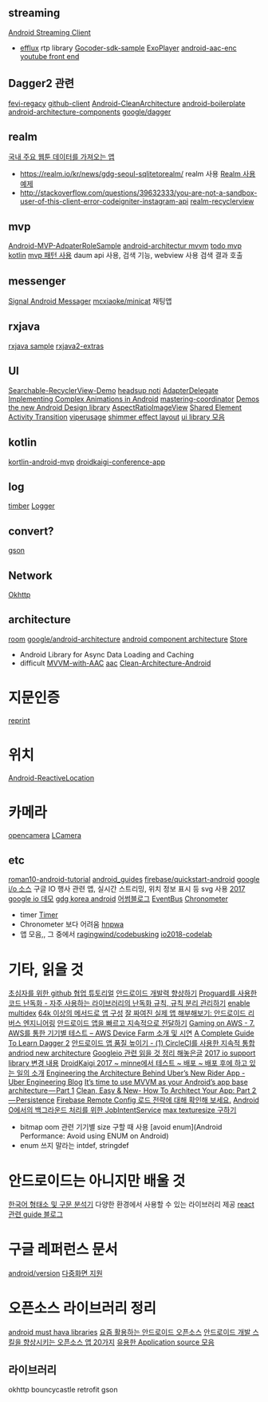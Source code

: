 
## streaming
[Android Streaming Client](https://github.com/ekumenlabs/AndroidStreamingClient)
- [efflux](https://github.com/biasedbit/efflux) rtp library
[Gocoder-sdk-sample](https://github.com/WowzaMediaSystems/gocoder-sdk-samples-android)
[ExoPlayer](https://google.github.io/ExoPlayer/)
[android-aac-enc](https://github.com/timsu/android-aac-enc)
[youtube front end](https://github.com/TeamNewPipe/NewPipe)

## Dagger2 관련
[fevi-regacy](https://github.com/dusskapark/fevi-regacy/tree/164009d4b2e76d2f02db98977bf9072d1b45eefc/Fevi/src/main/java/com/app/fevir/movie/list)
[github-client](https://github.com/frogermcs/GithubClient/tree/1bf53a2a36c8a85435e877847b987395e482ab4a)
[Android-CleanArchitecture](https://github.com/android10/Android-CleanArchitecture)
[android-boilerplate](https://github.com/ribot/android-boilerplate)
[android-architecture-components](https://github.com/googlesamples/android-architecture-components)
[google/dagger](https://github.com/google/dagger.git)

## realm
[국내 주요 웹툰 데이터를 가져오는 앱](https://github.com/Pluu/WebToon)
- https://realm.io/kr/news/gdg-seoul-sqlitetorealm/ realm 사용
[Realm 사용 예제](https://github.com/TheFinestArtist/InstagRealm)
- http://stackoverflow.com/questions/39632333/you-are-not-a-sandbox-user-of-this-client-error-codeigniter-instagram-api
[realm-recyclerview](https://github.com/thorbenprimke/realm-recyclerview.git)

## mvp
[Android-MVP-AdpaterRoleSample](https://github.com/ZeroBrain/Android-MVP-AdapterRoleSample)
[android-architectur mvvm](https://github.com/googlesamples/android-architecture/tree/todo-mvvm-databinding/)
[todo mvp kotlin](https://github.com/SerjSmor/android-architecture)
[mvp 패턴 사용](https://github.com/delicious-mvp/delicious)
daum api 사용, 검색 기능, webview 사용 검색 결과 호출

## messenger
[Signal Android Messager](https://github.com/WhisperSystems/Signal-Android)
[mcxiaoke/minicat](https://github.com/mcxiaoke/minicat)
채팅앱

## rxjava
[rxjava sample](https://github.com/kaushikgopal/RxJava-Android-Samples)
[rxjava2-extras](https://github.com/davidmoten/rxjava2-extras)

## UI
[Searchable-RecyclerView-Demo](https://github.com/Wrdlbrnft/Searchable-RecyclerView-Demo)
[headsup noti](https://github.com/googlesamples/android-LNotifications)
[AdapterDelegate](https://github.com/sockeqwe/AdapterDelegates)
[Implementing Complex Animations in Android](https://medium.com/proandroiddev/implementing-complex-animations-in-android-full-working-code-41979cc2369e)
[mastering-coordinator](http://saulmm.github.io/mastering-coordinator)
[Demos the new Android Design library](https://github.com/chrisbanes/cheesesquare)
[AspectRatioImageView](https://gist.github.com/JakeWharton/2856179)
[Shared Element Activity Transition](http://guides.codepath.com/android/shared-element-activity-transition)
[viperusage](https://github.com/TORU0239/ViperUsage)
[shimmer effect layout](https://github.com/facebook/shimmer-android)
[ui library 모음](https://github.com/wasabeef/awesome-android-ui)

## kotlin
[kortlin-android-mvp](https://github.com/general-mobile/kotlin-android-mvp-starter?utm_source=android-arsenal.com&utm_medium=referral&utm_campaign=5791)
[droidkaigi-conference-app](https://github.com/DroidKaigi/conference-app-2018)

## log
[timber](https://github.com/JakeWharton/timber)
[Logger](https://github.com/orhanobut/logger/)

## convert?
[gson](https://github.com/google/gson)

## Network
[Okhttp](https://github.com/square/okhttp)

## architecture
[room](https://github.com/googlesamples/android-architecture-components)
[google/android-architecture](https://github.com/googlesamples/android-architecture)
[android component architecture](https://github.com/florent37/NewAndroidArchitecture-Component-Github)
[Store](https://github.com/NYTimes/Store)
  - Android Library for Async Data Loading and Caching
  - difficult
[MVVM-with-AAC](https://github.com/ZeroBrain/MVVM-with-AAC)
[aac](https://github.com/iammert/AndroidArchitecture)
[Clean-Architecture-Android](https://github.com/erikcaffrey/Clean-Architecture-Android)


# 지문인증
[reprint](https://github.com/ajalt/reprint)

# 위치
[Android-ReactiveLocation](https://github.com/mcharmas/Android-ReactiveLocation)

# 카메라
[opencamera](http://opencamera.sourceforge.net)
[LCamera](https://github.com/PkmX/lcamera)

## etc
[roman10-android-tutorial](https://github.com/roman10/roman10-android-tutorial)
[android_guides](https://github.com/codepath/android_guides/)
[firebase/quickstart-android](https://github.com/firebase/quickstart-android)
[google i/o 소스](https://github.com/google/iosched)
구글 IO 행사 관련 앱, 실시간 스트리밍, 위치 정보 표시 등
svg 사용
[2017 google io 데모](https://github.com/willowtreeapps/elevator-room)
[gdg korea android](https://github.com/gdgand)
[어썸블로그](https://github.com/ZeroBrain/awesome-blogs-android)
[EventBus](https://github.com/greenrobot/EventBus)
[Chronometer](http://grepcode.com/file/repository.grepcode.com/java/ext/com.google.android/android/5.1.1_r1/android/widget/Chronometer.java#Chronometer.0mRunning)
  - timer
[Timer](http://grepcode.com/file/repo1.maven.org/maven2/org.robolectric/android-all/5.0.0_r2-robolectric-1/java/util/Timer.java#Timer)
  - Chronometer 보다 어려움
[hnpwa](https://hnpwa.com)
  - 앱 모음,, 그 중에서 [ragingwind/codebusking](https://github.com/codebusking/vue-hn-pwa-guide-kit)
[io2018-codelab](https://codelabs.developers.google.com/io2018)


# 기타, 읽을 것
[초심자를 위한 github 협업 튜토리얼](https://blog.weirdx.io/post/45529)
[안드로이드 개발력 향상하기](http://www.kmshack.kr/2017/02/안드로이드-개발력-향상하기/)
[Proguard를 사용한 코드 난독화 - 자주 사용하는 라이브러리의 난독화 규칙, 규칙 분리 관리하기](http://kunny.github.io/lecture/proguard/2016/10/10/common_proguard_rules/)
[enable multidex](http://stackoverflow.com/documentation/android/1887/multidex-and-the-dex-method-limit/6155/enabling-multidex#t=201704130429484217986)
[64k 이상의 메서드로 앱 구성](https://developer.android.com/studio/build/multidex.html?hl=ko)
[잘 짜여진 실제 앱 해부해보기: 안드로이드 리버스 엔지니어링](https://realm.io/kr/news/jon-reeve-reverse-engineering-is-not-just-for-hackers-android/)
[안드로이드 앱을 빠르고 지속적으로 전달하기](https://news.realm.io/kr/news/continuous-delivery-for-android)
[Gaming on AWS - 7. AWS를 통한 기기별 테스트 – AWS Device Farm 소개 및 시연](https://www.slideshare.net/awskorea/gaming-on-aws-7-aws-aws-device-farm)
[A Complete Guide To Learn Dagger 2](https://blog.mindorks.com/a-complete-guide-to-learn-dagger-2-b4c7a570d99c)
[안드로이드 앱 품질 높이기 - (1) CircleCI를 사용한 지속적 통합](https://kunny.github.io/lecture/quality/2016/10/03/android_quality_part1_circleci/)
[andriod new architecture](https://developer.android.com/topic/libraries/architecture/index.html)
[Googleio 관련 읽을 것 정리 해놓은글](https://medium.com/@dmytrodanylyk/google-io-2017-useful-android-links-e756077f8895)
[2017 io support library 변경 내용](http://pluu.github.io/blog/android/google/io17/2017/05/26/whats_new_in_android_support_library/)
[DroidKaigi 2017 ~ minne에서 테스트 ~ 배포 ~ 배포 후에 하고 있는 일의 소개](http://pluu.github.io/blog/android/droidkaigi/2017/05/07/droidkaigi-minne/)
[Engineering the Architecture Behind Uber’s New Rider App - Uber Engineering Blog](https://eng.uber.com/new-rider-app/)
[It’s time to use MVVM as your Android’s app base architecture — Part 1](https://android.jlelse.eu/its-time-to-use-mvvm-as-your-android-s-app-base-architecture-part-1-cf0ce2542b48?gi=1c751cdf8214)
[Clean, Easy & New- How To Architect Your App: Part 2 — Persistence](https://medium.com/proandroiddev/clean-easy-new-how-to-architect-your-app-part-2-persistence-80c853812b4c)
[Firebase Remote Config 로드 전략에 대해 확인해 보세요.](https://developers-kr.googleblog.com/2017/03/firebase-remote-config-loading.html?m=1)
[Android O에서의 백그라운드 처리를 위한 JobIntentService](https://medium.com/@cwdoh/android-o에서의-백그라운드-처리를-위한-jobintentservice-250af2f7783c)
[max texturesize 구하기](https://stackoverflow.com/a/26823288)
- bitmap oom 관련 기기별 size 구할 때 사용
[avoid enum](Android Performance: Avoid using ENUM on Android)
- enum 쓰지 말라는 intdef, stringdef

# 안드로이드는 아니지만 배울 것
[한국어 형태소 및 구문 분석기](https://github.com/nearbydelta/KoalaNLP)
다양한 환경에서 사용할 수 있는 라이브러리 제공
[react 관련 guide 블로그](https://scotch.io/@kenwheeler)

# 구글 레퍼런스 문서
[android/version](https://developer.android.com/about/versions/nougat/index.html?hl=ko)
[다중화면 지원](https://developer.android.com/guide/practices/screens_support.html?hl=ko)

# 오픈소스 라이브러리 정리
[android must hava libraries](http://donochi.tistory.com/172)
[요즘 활용하는 안드로이드 오픈소스](http://pluu.github.io/blog/android/oepnsource/2015/05/11/android-opensource/)
[안드로이드 개발 스킬을 향상시키는 오픈소스 앱 20가지](http://www.kmshack.kr/2017/03/안드로이드-개발-스킬을-향상시키는-오픈소스-앱-20가/)
[유용한 Application source 모음](https://medium.freecodecamp.org/the-secret-to-being-a-top-developer-is-building-things-heres-a-list-of-fun-apps-to-build-aac61ac0736c)

## 라이브러리
okhttp
bouncycastle
retrofit
gson
